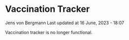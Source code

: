 Vaccination Tracker
================
Jens von Bergmann
Last updated at 16 June, 2023 - 18:07

Vaccination tracker is no longer functional.
